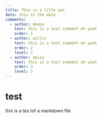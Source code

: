```yaml
---
title: This is a title yes
date: this is the date
comments:
  - author: demon
    text: this is a test comment oh yeah
    order: 1
  - author: willis
    text: this is a test comment oh yeah
    order: 2
    level: 2
  - author: daisy
    text: this is a test comment oh yeah
    order: 3
    level: 3
---
```



# test

this is a tes tof a markdown file